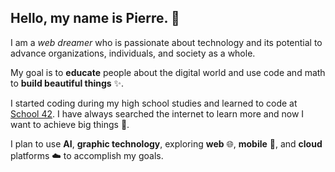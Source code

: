## Hello, my name is Pierre. 👋

I am a *web dreamer* who is passionate about technology and its potential to advance organizations, individuals, and society as a whole. 

My goal is to **educate** people about the digital world and use code and math to **build beautiful things** ✨. 

I started coding during my high school studies and learned to code at [School 42](https://www.42.fr/). I have always searched the internet to learn more and now I want to achieve big things 🚀. 

I plan to use **AI**, **graphic technology**, exploring **web** 🌐, **mobile** 📱, and **cloud** platforms ☁️ to accomplish my goals.

